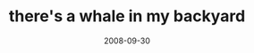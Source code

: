 ---
layout: base.njk
title : 'there&#39;s a whale in my backyard' 
view_title : 'there&#39;s a whale in my backyard' 
year : '2008' 
date : '2008-09-30' 
img_file : '/drawing/theresawhaleinmybackyard.jpg' 
html_file : 'theresawhaleinmybackyard' 
next_html : 'imamess.html' 
year_order : '438' 
permalink : "title/{{html_file}}.html"
---